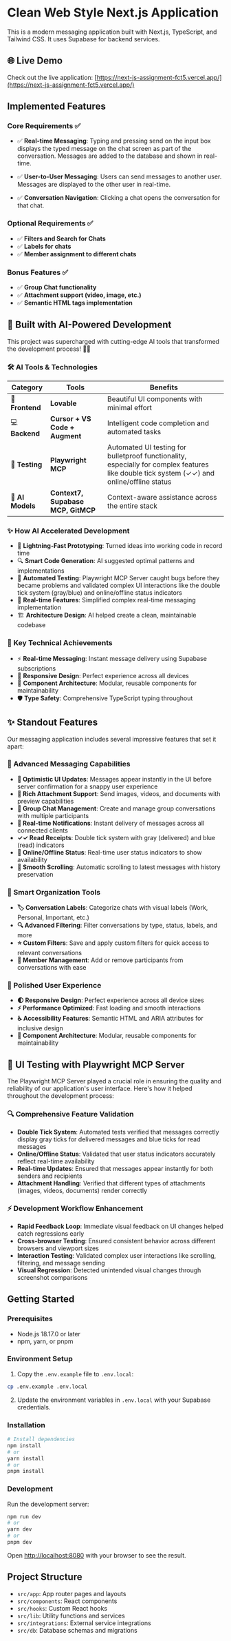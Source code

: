 # Clean Web Style Next.js Application

This is a modern messaging application built with Next.js, TypeScript, and Tailwind CSS. It uses Supabase for backend services.

## 🌐 Live Demo

Check out the live application: [https://next-js-assignment-fct5.vercel.app/](https://next-js-assignment-fct5.vercel.app/)

## Implemented Features

### Core Requirements ✅

- ✅ **Real-time Messaging**: Typing and pressing send on the input box displays the typed message on the chat screen as part of the conversation. Messages are added to the database and shown in real-time.

- ✅ **User-to-User Messaging**: Users can send messages to another user. Messages are displayed to the other user in real-time.

- ✅ **Conversation Navigation**: Clicking a chat opens the conversation for that chat.

### Optional Requirements ✅

- ✅ **Filters and Search for Chats**
- ✅ **Labels for chats**
- ✅ **Member assignment to different chats**

### Bonus Features ✅

- ✅ **Group Chat functionality**
- ✅ **Attachment support (video, image, etc.)**
- ✅ **Semantic HTML tags implementation**

## 🚀 Built with AI-Powered Development

This project was supercharged with cutting-edge AI tools that transformed the development process! 🔮✨

### 🛠️ AI Tools & Technologies

| Category | Tools | Benefits |
|----------|-------|----------|
| 🎨 **Frontend** | **Lovable** | Beautiful UI components with minimal effort |
| 💻 **Backend** | **Cursor + VS Code + Augment** | Intelligent code completion and automated tasks |
| 🧪 **Testing** | **Playwright MCP** | Automated UI testing for bulletproof functionality, especially for complex features like double tick system (✓✓) and online/offline status |
| 🧠 **AI Models** | **Context7, Supabase MCP, GitMCP** | Context-aware assistance across the entire stack |

### ✨ How AI Accelerated Development

- 🚄 **Lightning-Fast Prototyping**: Turned ideas into working code in record time
- 🔍 **Smart Code Generation**: AI suggested optimal patterns and implementations
- 🤖 **Automated Testing**: Playwright MCP Server caught bugs before they became problems and validated complex UI interactions like the double tick system (gray/blue) and online/offline status indicators
- 🔄 **Real-time Features**: Simplified complex real-time messaging implementation
- 🏗️ **Architecture Design**: AI helped create a clean, maintainable codebase

### 🌟 Key Technical Achievements

- ⚡ **Real-time Messaging**: Instant message delivery using Supabase subscriptions
- 📱 **Responsive Design**: Perfect experience across all devices
- 🧩 **Component Architecture**: Modular, reusable components for maintainability
- 🛡️ **Type Safety**: Comprehensive TypeScript typing throughout

## ✨ Standout Features

Our messaging application includes several impressive features that set it apart:

### 💬 Advanced Messaging Capabilities

- **🔄 Optimistic UI Updates**: Messages appear instantly in the UI before server confirmation for a snappy user experience
- **📎 Rich Attachment Support**: Send images, videos, and documents with preview capabilities
- **👥 Group Chat Management**: Create and manage group conversations with multiple participants
- **🔔 Real-time Notifications**: Instant delivery of messages across all connected clients
- **✓✓ Read Receipts**: Double tick system with gray (delivered) and blue (read) indicators
- **📱 Online/Offline Status**: Real-time user status indicators to show availability
- **📜 Smooth Scrolling**: Automatic scrolling to latest messages with history preservation

### 🎯 Smart Organization Tools

- **🏷️ Conversation Labels**: Categorize chats with visual labels (Work, Personal, Important, etc.)
- **🔍 Advanced Filtering**: Filter conversations by type, status, labels, and more
- **⭐ Custom Filters**: Save and apply custom filters for quick access to relevant conversations
- **👤 Member Management**: Add or remove participants from conversations with ease

### 🎨 Polished User Experience

- **🌓 Responsive Design**: Perfect experience across all device sizes
- **⚡ Performance Optimized**: Fast loading and smooth interactions
- **♿ Accessibility Features**: Semantic HTML and ARIA attributes for inclusive design
- **🧩 Component Architecture**: Modular, reusable components for maintainability

## 🧪 UI Testing with Playwright MCP Server

The Playwright MCP Server played a crucial role in ensuring the quality and reliability of our application's user interface. Here's how it helped throughout the development process:

### 🔍 Comprehensive Feature Validation

- **Double Tick System**: Automated tests verified that messages correctly display gray ticks for delivered messages and blue ticks for read messages
- **Online/Offline Status**: Validated that user status indicators accurately reflect real-time availability
- **Real-time Updates**: Ensured that messages appear instantly for both senders and recipients
- **Attachment Handling**: Verified that different types of attachments (images, videos, documents) render correctly

### ⚡ Development Workflow Enhancement

- **Rapid Feedback Loop**: Immediate visual feedback on UI changes helped catch regressions early
- **Cross-browser Testing**: Ensured consistent behavior across different browsers and viewport sizes
- **Interaction Testing**: Validated complex user interactions like scrolling, filtering, and message sending
- **Visual Regression**: Detected unintended visual changes through screenshot comparisons


## Getting Started

### Prerequisites

- Node.js 18.17.0 or later
- npm, yarn, or pnpm

### Environment Setup

1. Copy the `.env.example` file to `.env.local`:

```bash
cp .env.example .env.local
```

2. Update the environment variables in `.env.local` with your Supabase credentials.

### Installation

```bash
# Install dependencies
npm install
# or
yarn install
# or
pnpm install
```

### Development

Run the development server:

```bash
npm run dev
# or
yarn dev
# or
pnpm dev
```

Open [http://localhost:8080](http://localhost:8080) with your browser to see the result.

## Project Structure

- `src/app`: App router pages and layouts
- `src/components`: React components
- `src/hooks`: Custom React hooks
- `src/lib`: Utility functions and services
- `src/integrations`: External service integrations
- `src/db`: Database schemas and migrations



